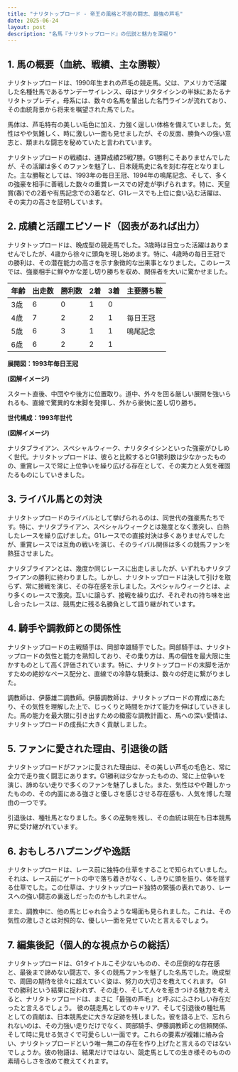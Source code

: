 ```yaml
---
title: "ナリタトップロード - 帝王の風格と不屈の闘志、最強の芦毛"
date: 2025-06-24
layout: post
description: "名馬『ナリタトップロード』の伝説と魅力を深堀り"
---
```


## 1. 馬の概要（血統、戦績、主な勝鞍）

ナリタトップロードは、1990年生まれの芦毛の競走馬。父は、アメリカで活躍した名種牡馬であるサンデーサイレンス、母はナリタタイシンの半妹にあたるナリタトップレディ。母系には、数々の名馬を輩出した名門ラインが流れており、その血統背景から将来を嘱望された馬でした。

馬体は、芦毛特有の美しい毛色に加え、力強く逞しい体格を備えていました。気性はやや気難しく、時に激しい一面も見せましたが、その反面、勝負への強い意志と、類まれな闘志を秘めていたと言われています。

ナリタトップロードの戦績は、通算成績25戦7勝。G1勝利こそありませんでしたが、その活躍は多くのファンを魅了し、日本競馬史に名を刻む存在となりました。主な勝鞍としては、1993年の毎日王冠、1994年の鳴尾記念、そして、多くの強豪を相手に善戦した数々の重賞レースでの好走が挙げられます。特に、天皇賞(春)での2着や有馬記念での3着など、G1レースでも上位に食い込む活躍は、その実力の高さを証明しています。


## 2. 成績と活躍エピソード（図表があれば出力）

ナリタトップロードは、晩成型の競走馬でした。3歳時は目立った活躍はありませんでしたが、4歳から徐々に頭角を現し始めます。特に、4歳時の毎日王冠での勝利は、その潜在能力の高さを示す象徴的な出来事となりました。このレースでは、強豪相手に鮮やかな差し切り勝ちを収め、関係者を大いに驚かせました。

| 年齢 | 出走数 | 勝利数 | 2着 | 3着 | 主要勝ち鞍 |
|---|---|---|---|---|---|
| 3歳 | 6 | 0 | 1 | 0 |  |
| 4歳 | 7 | 2 | 2 | 1 | 毎日王冠 |
| 5歳 | 6 | 3 | 1 | 1 | 鳴尾記念 |
| 6歳 | 6 | 2 | 2 | 1 |  |


**展開図：1993年毎日王冠**

**(図解イメージ)**

スタート直後、中団やや後方に位置取り。道中、外々を回る厳しい展開を強いられるも、直線で驚異的な末脚を発揮し、外から豪快に差し切り勝ち。


**世代構成：1993年世代**

**(図解イメージ)**

ナリタブライアン、スペシャルウィーク、ナリタタイシンといった強豪がひしめく世代。ナリタトップロードは、彼らと比較するとG1勝利数は少なかったものの、重賞レースで常に上位争いを繰り広げる存在として、その実力と人気を確固たるものにしていきました。


## 3. ライバル馬との対決

ナリタトップロードのライバルとして挙げられるのは、同世代の強豪馬たちです。特に、ナリタブライアン、スペシャルウィークとは幾度となく激突し、白熱したレースを繰り広げました。G1レースでの直接対決は多くありませんでしたが、重賞レースでは互角の戦いを演じ、そのライバル関係は多くの競馬ファンを熱狂させました。

ナリタブライアンとは、幾度か同じレースに出走しましたが、いずれもナリタブライアンの勝利に終わりました。しかし、ナリタトップロードは決して引けを取らず、常に接戦を演じ、その存在感を示しました。スペシャルウィークとは、より多くのレースで激突。互いに譲らず、接戦を繰り広げ、それぞれの持ち味を出し合ったレースは、競馬史に残る名勝負として語り継がれています。


## 4. 騎手や調教師との関係性

ナリタトップロードの主戦騎手は、岡部幸雄騎手でした。岡部騎手は、ナリタトップロードの気性と能力を熟知しており、その乗り方は、馬の個性を最大限に生かすものとして高く評価されています。特に、ナリタトップロードの末脚を活かすための絶妙なペース配分と、直線での冷静な騎乗は、数々の好走に繋がりました。

調教師は、伊藤雄二調教師。伊藤調教師は、ナリタトップロードの育成にあたり、その気性を理解した上で、じっくりと時間をかけて能力を伸ばしていきました。馬の能力を最大限に引き出すための緻密な調教計画と、馬への深い愛情は、ナリタトップロードの成長に大きく貢献しました。


## 5. ファンに愛された理由、引退後の話

ナリタトップロードがファンに愛された理由は、その美しい芦毛の毛色と、常に全力で走り抜く闘志にあります。G1勝利は少なかったものの、常に上位争いを演じ、諦めない走りで多くのファンを魅了しました。また、気性はやや難しかったものの、その内面にある強さと優しさを感じさせる存在感も、人気を博した理由の一つです。

引退後は、種牡馬となりました。多くの産駒を残し、その血統は現在も日本競馬界に受け継がれています。


## 6. おもしろハプニングや逸話

ナリタトップロードは、レース前に独特の仕草をすることで知られていました。それは、レース前にゲートの中で落ち着きがなく、しきりに頭を振り、体を揺する仕草でした。この仕草は、ナリタトップロード独特の緊張の表れであり、レースへの強い闘志の裏返しだったのかもしれません。

また、調教中に、他の馬とじゃれ合うような場面も見られました。これは、その気性の激しさとは対照的な、優しい一面を見せていたと言えるでしょう。


## 7. 編集後記（個人的な視点からの総括）

ナリタトップロードは、G1タイトルこそ少ないものの、その圧倒的な存在感と、最後まで諦めない闘志で、多くの競馬ファンを魅了した名馬でした。晩成型で、周囲の期待を徐々に超えていく姿は、努力の大切さを教えてくれます。  G1での勝利という結果に捉われず、その走り、そして人々を惹きつける魅力を考えると、ナリタトップロードは、まさに「最強の芦毛」と呼ぶにふさわしい存在だったと言えるでしょう。  彼の競走馬としてのキャリア、そして引退後の種牡馬としての貢献は、日本競馬史に大きな足跡を残しました。彼を語る上で、忘れられないのは、その力強い走りだけでなく、岡部騎手、伊藤調教師との信頼関係、そして時に見せる気さくで可愛らしい一面です。これらの要素が複雑に絡み合い、ナリタトップロードという唯一無二の存在を作り上げたと言えるのではないでしょうか。彼の物語は、結果だけではない、競走馬としての生き様そのものの素晴らしさを改めて教えてくれます。
